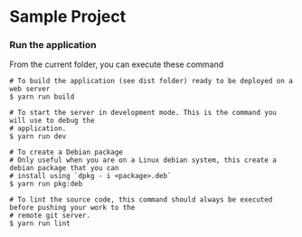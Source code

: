 # Sample Project
### Run the application

From the current folder, you can execute these command

```shell
# To build the application (see dist folder) ready to be deployed on a web server
$ yarn run build

# To start the server in development mode. This is the command you will use to debug the
# application.
$ yarn run dev

# To create a Debian package
# Only useful when you are on a Linux debian system, this create a debian package that you can
# install using `dpkg - i <package>.deb`
$ yarn run pkg:deb

# To lint the source code, this command should always be executed before pushing your work to the
# remote git server.
$ yarn run lint
```
